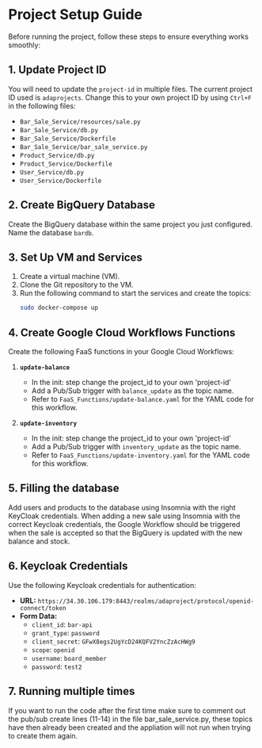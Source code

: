 # Project Setup Guide

Before running the project, follow these steps to ensure everything works smoothly:

## 1. Update Project ID

You will need to update the `project-id` in multiple files. The current project ID used is `adaprojects`. Change this to your own project ID by using `Ctrl+F` in the following files:

- `Bar_Sale_Service/resources/sale.py`
- `Bar_Sale_Service/db.py`
- `Bar_Sale_Service/Dockerfile`
- `Bar_Sale_Service/bar_sale_service.py`
- `Product_Service/db.py`
- `Product_Service/Dockerfile`
- `User_Service/db.py`
- `User_Service/Dockerfile`

## 2. Create BigQuery Database

Create the BigQuery database within the same project you just configured. Name the database `bardb`.

## 3. Set Up VM and Services

1. Create a virtual machine (VM).
2. Clone the Git repository to the VM.
3. Run the following command to start the services and create the topics:
   ```bash
   sudo docker-compose up

## 4. Create Google Cloud Workflows Functions

Create the following FaaS functions in your Google Cloud Workflows:

1. **`update-balance`**
    - In the init: step change the project_id to your own 'project-id'
    - Add a Pub/Sub trigger with `balance_update` as the topic name.
    - Refer to `FaaS_Functions/update-balance.yaml` for the YAML code for this workflow.

3. **`update-inventory`**
    - In the init: step change the project_id to your own 'project-id'
    - Add a Pub/Sub trigger with `inventory_update` as the topic name.
    - Refer to `FaaS_Functions/update-inventory.yaml` for the YAML code for this workflow.

## 5. Filling the database

Add users and products to the database using Insomnia with the right KeyCloak credentials.
When adding a new sale using Insomnia with the correct Keycloak credentials, the Google Workflow should be triggered when the sale is accepted so that the BigQuery is updated with the new balance and stock.

## 6. Keycloak Credentials

Use the following Keycloak credentials for authentication:

- **URL:** `https://34.30.106.179:8443/realms/adaproject/protocol/openid-connect/token`
- **Form Data:**
  - `client_id`: `bar-api`
  - `grant_type`: `password`
  - `client_secret`: `GFwX8egs2UgYcD24KQFV2YncZzAcHWg9`
  - `scope`: `openid`
  - `username`: `board_member`
  - `password`: `test2`

## 7. Running multiple times

If you want to run the code after the first time make sure to comment out the pub/sub create lines (11-14) in the file bar_sale_service.py, these topics have then already been created and the appliation will not run when trying to create them again.
